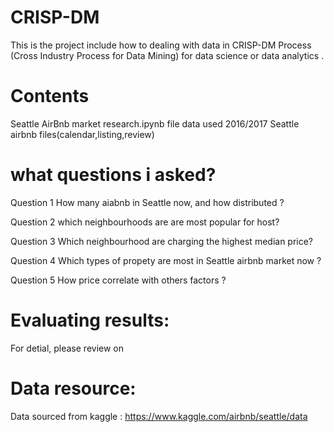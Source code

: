 # CRISP-DM
This is the project include how to dealing with data in CRISP-DM Process (Cross Industry Process for Data Mining) for data science or data analytics .  
# Contents
Seattle AirBnb market research.ipynb file 
data used 2016/2017 Seattle airbnb files(calendar,listing,review)
# what questions i asked? 

Question 1  How many aiabnb in Seattle now, and how distributed ? 

Question 2  which neighbourhoods are are most popular for host?

Question 3  Which neighbourhood are charging the highest median price?

Question 4  Which types of propety are most in Seattle airbnb market now ? 

Question 5  How price correlate with others factors ?
# Evaluating results:  
For detial, please review on 
# Data resource:
Data sourced from kaggle : https://www.kaggle.com/airbnb/seattle/data
